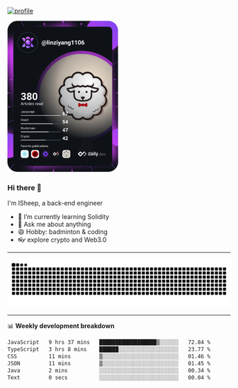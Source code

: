 [![profile](https://user-images.githubusercontent.com/54968314/208005045-e4b42f3b-833d-4242-bfcc-e764865553a2.svg)](https://www.calligrapher.ai/)

<a href="https://app.daily.dev/linziyang1106"><img src="/devcard.png" width="250" alt="ISheep's Dev Card"/></a>

### Hi there 🐏

I'm ISheep, a back-end engineer

- 🔭 I’m currently learning Solidity
- 💬 Ask me about anything
- 😄 Hobby: badminton & coding
- 👓 explore crypto and Web3.0

-------

![](https://raw.githubusercontent.com/ISheepp/ISheepp/output/github-contribution-grid-snake.svg)

-------

📊 **Weekly development breakdown**
<!--START_SECTION:waka-->

```text
JavaScript   9 hrs 37 mins   ██████████████████▒░░░░░░   72.84 %
TypeScript   3 hrs 8 mins    ██████░░░░░░░░░░░░░░░░░░░   23.77 %
CSS          11 mins         ▒░░░░░░░░░░░░░░░░░░░░░░░░   01.46 %
JSON         11 mins         ▒░░░░░░░░░░░░░░░░░░░░░░░░   01.45 %
Java         2 mins          ░░░░░░░░░░░░░░░░░░░░░░░░░   00.34 %
Text         0 secs          ░░░░░░░░░░░░░░░░░░░░░░░░░   00.04 %
```

<!--END_SECTION:waka-->
